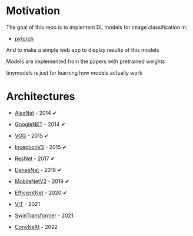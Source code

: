 # Motivation

The goal of this repo is to implement DL models for image classification in:

* [pytorch](https://github.com/pytorch/pytorch)

And to make a simple web app to display results of this models

Models are implemented from the papers with pretrained weights

tinymodels is just for learning how models actually work

# Architectures

* [AlexNet](https://arxiv.org/pdf/1404.5997.pdf) - 2014     &#x2714;

* [GoogleNET](https://arxiv.org/pdf/1409.4842.pdf) - 2014   &#x2714;

* [VGG](https://arxiv.org/pdf/1505.06798.pdf) - 2015        &#x2714;

* [InceptionV3](https://arxiv.org/pdf/1512.00567.pdf) - 2015    &#x2714;

* [ResNet](https://arxiv.org/pdf/1704.06904.pdf) - 2017     &#x2714;
    
* [DenseNet](https://arxiv.org/pdf/1608.06993.pdf) - 2018   &#x2714;

* [MobileNetV2](https://arxiv.org/pdf/1801.04381.pdf) - 2019    &#x2714;

* [EfficientNet](https://arxiv.org/pdf/1905.11946.pdf) - 2020   &#x2714;

* [ViT](https://arxiv.org/pdf/2010.11929.pdf) - 2021

* [SwinTransformer](https://arxiv.org/pdf/2103.14030.pdf) - 2021 

* [ConvNeXt](https://arxiv.org/pdf/2201.03545v2.pdf) - 2022
